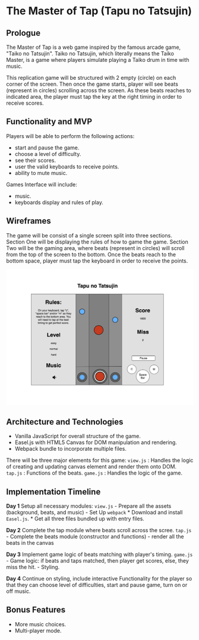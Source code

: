 # The Master of Tap (Tapu no Tatsujin)


## Prologue

The Master of Tap is a web game inspired by the famous arcade game, "Taiko no Tatsujin". Taiko no Tatsujin, which literally means the Taiko Master, is a game where players simulate playing a Taiko drum in time with music.

This replication game will be structured with 2 empty (circle) on each corner of the screen. Then once the game starts, player will see beats (represent in circles) scrolling across the screen.  As these beats reaches to indicated area, the player must tap the key at the right timing in order to receive scores.  


## Functionality and MVP

Players will be able to perform the following actions:
  * start and pause the game.
  * choose a level of difficulty.
  * see their scores.
  * user the valid keyboards to receive points.
  * ability to mute music.

Games Interface will include:
  * music.
  * keyboards display and rules of play.


## Wireframes

The game will be consist of a single screen split into three sections.  
Section One will be displaying the rules of how to game the game.
Section Two will be the gaming area, where beats (represent in circles) will scroll from the top of the screen to the bottom. Once the beats reach to the bottom space, player must tap the keyboard in order to receive the points.

![wireframes](tapu_no_tatsujin.png)

## Architecture and Technologies
  * Vanilla JavaScript for overall structure of the game.
  * Easel.js with HTML5 Canvas for DOM manipulation and rendering.
  * Webpack bundle to incorporate multiple files.

  There will be three major elements for this game:
  `view.js` : Handles the logic of creating and updating canvas element and render them onto DOM.
  `tap.js` : Functions of the beats.
  `game.js` : Handles the logic of the game.


## Implementation Timeline
  **Day 1** Setup all necessary modules: `view.js`
        - Prepare all the assets (background, beats, and music)
        - Set Up `webpack`
          * Download and install `Easel.js`.
          * Get all three files bundled up with entry files.

  **Day 2** Complete the tap module where beats scroll across the scree. `tap.js`
        - Complete the beats module (constructor and functions)
        - render all the beats in the canvas

  **Day 3** Implement game logic of beats matching with player's timing. `game.js`
        - Game logic: if beats and taps matched, then player get scores, else, they miss the hit.
        - Styling.

  **Day 4** Continue on styling, include interactive Functionality for the player so that they can choose level of difficulties, start and pause game, turn on or off music.


## Bonus Features

  - More music choices.
  - Multi-player mode.
